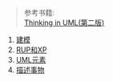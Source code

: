 > 参考书籍:   
> [Thinking in UML(第二版)](https://item.jd.com/10971142.html)

1. [建模](DesignModel.md)  
2. [RUP和XP](RUPAndXP.md)  
3. [UML元素](UMLElements.md)
4. [描述事物](Describe.md)

